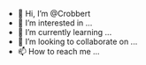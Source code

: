 - 👋 Hi, I’m @Crobbert
- 👀 I’m interested in ...
- 🌱 I’m currently learning ...
- 💞️ I’m looking to collaborate on ...
- 📫 How to reach me ...

<!---
Crobbert/Crobbert is a ✨ special ✨ repository because its `README.md` (this file) appears on your GitHub profile.
You can click the Preview link to take a look at your changes.
--->
